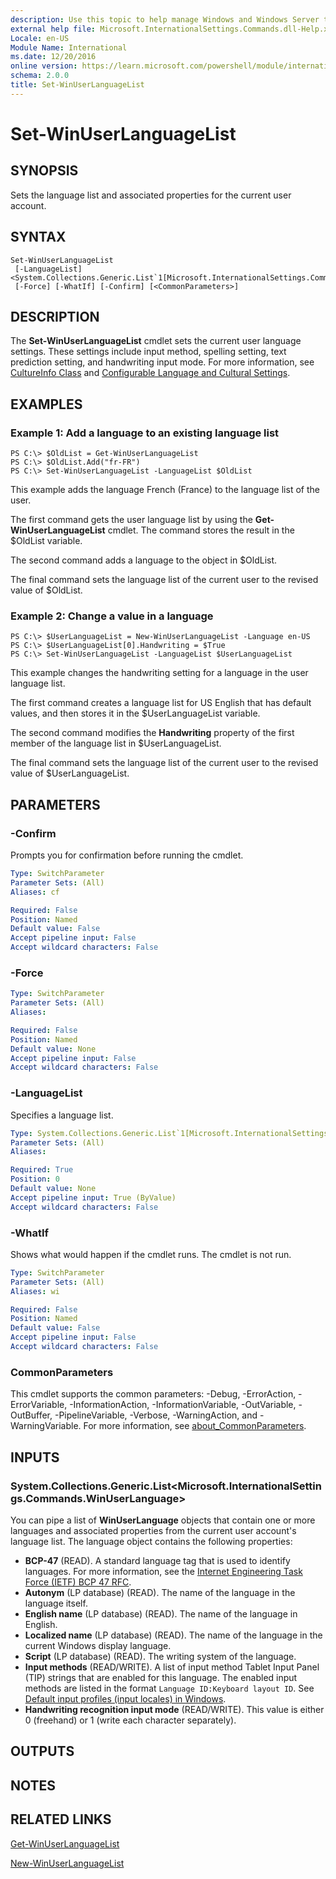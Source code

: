 ```yaml
---
description: Use this topic to help manage Windows and Windows Server technologies with Windows PowerShell.
external help file: Microsoft.InternationalSettings.Commands.dll-Help.xml
Locale: en-US
Module Name: International
ms.date: 12/20/2016
online version: https://learn.microsoft.com/powershell/module/international/set-winuserlanguagelist?view=windowsserver2025-ps&wt.mc_id=ps-gethelp
schema: 2.0.0
title: Set-WinUserLanguageList
---
```


# Set-WinUserLanguageList

## SYNOPSIS
Sets the language list and associated properties for the current user account.

## SYNTAX

```
Set-WinUserLanguageList
 [-LanguageList] <System.Collections.Generic.List`1[Microsoft.InternationalSettings.Commands.WinUserLanguage]>
 [-Force] [-WhatIf] [-Confirm] [<CommonParameters>]
```

## DESCRIPTION
The **Set-WinUserLanguageList** cmdlet sets the current user language settings.
These settings include input method, spelling setting, text prediction setting, and handwriting input mode.
For more information, see [CultureInfo Class](https://go.microsoft.com/fwlink/?LinkID=242306) and [Configurable Language and Cultural Settings](https://go.microsoft.com/fwlink/?LinkID=242307).

## EXAMPLES

### Example 1: Add a language to an existing language list
```
PS C:\> $OldList = Get-WinUserLanguageList
PS C:\> $OldList.Add("fr-FR")
PS C:\> Set-WinUserLanguageList -LanguageList $OldList
```

This example adds the language French (France) to the language list of the user.

The first command gets the user language list by using the **Get-WinUserLanguageList** cmdlet.
The command stores the result in the $OldList variable.

The second command adds a language to the object in $OldList.

The final command sets the language list of the current user to the revised value of $OldList.

### Example 2: Change a value in a language
```
PS C:\> $UserLanguageList = New-WinUserLanguageList -Language en-US
PS C:\> $UserLanguageList[0].Handwriting = $True
PS C:\> Set-WinUserLanguageList -LanguageList $UserLanguageList
```

This example changes the handwriting setting for a language in the user language list.

The first command creates a language list for US English that has default values, and then stores it in the $UserLanguageList variable.

The second command modifies the **Handwriting** property of the first member of the language list in $UserLanguageList.

The final command sets the language list of the current user to the revised value of $UserLanguageList.

## PARAMETERS

### -Confirm
Prompts you for confirmation before running the cmdlet.

```yaml
Type: SwitchParameter
Parameter Sets: (All)
Aliases: cf

Required: False
Position: Named
Default value: False
Accept pipeline input: False
Accept wildcard characters: False
```

### -Force


```yaml
Type: SwitchParameter
Parameter Sets: (All)
Aliases:

Required: False
Position: Named
Default value: None
Accept pipeline input: False
Accept wildcard characters: False
```

### -LanguageList
Specifies a language list.

```yaml
Type: System.Collections.Generic.List`1[Microsoft.InternationalSettings.Commands.WinUserLanguage]
Parameter Sets: (All)
Aliases:

Required: True
Position: 0
Default value: None
Accept pipeline input: True (ByValue)
Accept wildcard characters: False
```

### -WhatIf
Shows what would happen if the cmdlet runs.
The cmdlet is not run.

```yaml
Type: SwitchParameter
Parameter Sets: (All)
Aliases: wi

Required: False
Position: Named
Default value: False
Accept pipeline input: False
Accept wildcard characters: False
```

### CommonParameters
This cmdlet supports the common parameters: -Debug, -ErrorAction, -ErrorVariable, -InformationAction, -InformationVariable, -OutVariable, -OutBuffer, -PipelineVariable, -Verbose, -WarningAction, and -WarningVariable. For more information, see [about_CommonParameters](https://go.microsoft.com/fwlink/?LinkID=113216).

## INPUTS

### System.Collections.Generic.List<Microsoft.InternationalSettings.Commands.WinUserLanguage>
You can pipe a list of **WinUserLanguage** objects that contain one or more languages and associated properties from the current user account's language list.
The language object contains the following properties:

- **BCP-47** (READ).
A standard language tag that is used to identify languages.
For more information, see the [Internet Engineering Task Force (IETF) BCP 47 RFC](https://go.microsoft.com/fwlink/?LinkID=242207).
- **Autonym** (LP database) (READ).
The name of the language in the language itself.
- **English name** (LP database) (READ).
The name of the language in English.
- **Localized name** (LP database) (READ).
The name of the language in the current Windows display language.
- **Script** (LP database) (READ).
The writing system of the language.
- **Input methods** (READ/WRITE).
A list of input method Tablet Input Panel (TIP) strings that are enabled for this language.
The enabled input methods are listed in the format `Language ID:Keyboard layout ID`. See [Default input profiles (input locales) in Windows](/windows-hardware/manufacture/desktop/default-input-locales-for-windows-language-packs).
- **Handwriting recognition input mode** (READ/WRITE).
This value is either 0 (freehand) or 1 (write each character separately).

## OUTPUTS

## NOTES

## RELATED LINKS

[Get-WinUserLanguageList](./Get-WinUserLanguageList.md)

[New-WinUserLanguageList](./New-WinUserLanguageList.md)

